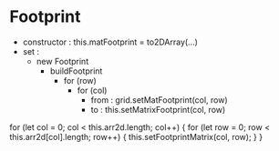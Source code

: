 # Footprint 
- constructor : this.matFootprint = to2DArray(...)
- set : 
    - new Footprint
        - buildFootprint
            - for (row)
                - for (col)
                    - from :  grid.setMatFootprint(col, row)
                    - to : this.setMatrixFootprint(col, row)


for (let col = 0; col < this.arr2d.length; col++) {
                for (let row = 0; row < this.arr2d[col].length; row++) {
                    this.setFootprintMatrix(col, row);
                }
            }